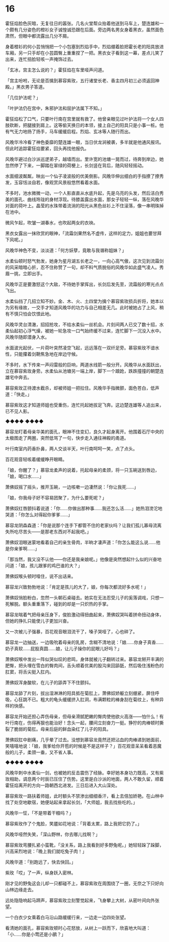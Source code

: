 # 16

霍狂焰脸色灰暗，无复往日的嚣张。几名火堂帮众抬着他送到马车上，楚连雄和一个颇有几分姿色的橙衫女子诚惶诚恐跟在后面。旁边两名男女身着黑衣，虽然面色肃然，但眼中都流露出几分不屑。

身着橙衫的何小芸悄悄把一个小包塞到烈焰手中，烈焰绷着脸把霍长老的阳具放进车厢，另一只手却在小芸圆臀上重重捏了一把。黑衣女子看到这一幕，差点儿笑了出来，连忙扭脸轻咳一声掩饰过去。

「玄冰，宫主怎么说的？」霍狂焰在车里哑声问道。

「宫主吩咐，无论是否擒到慕容紫玫，五行诸堂长老、香主四月初三必须返回神殿。」黑衣男子答道。

「几位护法呢？」

「叶护法仍在宫中，朱邪护法和屈护法属下不知。」

霍狂焰松了口气，只要叶行南在宫里就有救了。他曾亲眼见过叶护法将一个女人四肢砍断，把腿接到肩上。这等偷天换日的本领，接上自己的阳具只是小事一桩。他有气无力地扬了扬手，马车缓缓启程。烈焰、玄冰等人随行而出。

风晚华冷冷看了神色委靡的楚连雄一眼，当日伏龙涧被袭，多半就是他通风报讯。但此时追踪霍狂焰要紧，回头再找他报仇。

风晚华避过白沙派巡逻弟子，越墙而出。里许宽的池塘一晃而过，待奔到岸边，她忽然停了下来，一脚踏在翠绿的荷梗上，长剑竖在背后，随风轻轻摇动。

水面细波粼粼，映出一个仙子凌波般的优美倒影。风晚华伸出细白的手指撩了撩秀发，玉容恬淡自若，像观赏风景般悠然看着水面。

不多时，池水微微一动，一个人影直直从水底升起，先是乌亮的头发，然后洁白秀美的面孔、曲线玲珑的身材浮现。待膝盖露出水面，那女子轻轻一纵，落在风晚华对面的荷叶上。晶莹的水珠带着流淌的阳光从黑色丝衫上不住滚落，像一串明珠掉在池中。

微风乍起，吹皱一湖春水，也吹起两女的衣袂。

黑衣女露出一抹欣赏的眼神，「流霜剑果然名不虚传，这样的定力，姐姐也要甘拜下风呢。」

风晚华神色不变，淡淡道：「何方妖孽，竟敢与我谮称姐妹？」

水柔仙顿时怒气勃发，她身为星月湖五长老之一，一向心高气傲，这次见到流霜剑的风采暗暗心折，忍不住称赞了一句，却不料气质脱俗的风晚华如此盛气凌人。秀眉一挑，立即出手。

风晚华正是要激怒这个大敌，不待她手掌挥出，长剑后发先至，流霜般的寒光点点飞出。

水柔仙挡了几招立知不妙。金、木、火、土四堂为擒个慕容紫玫损兵折将，她本以为另有缘故，一交手才知道风晚华的功力与自己相差无几。此时被她占了上风，稍有不慎只怕会饮恨此地。

风晚华灵台清澈，招招抢攻，不给水柔仙一丝机会。片刻间两人已交了数十招，水柔仙起初心浮气燥，被她一轮急攻一口气始终缓不过来，连忙脚下一沉没入水中。风晚华随即潜身入水。

水面波光起伏，一片荷叶突然凌空飞起，远远落在一双纤足旁。慕容紫玫不谙水性，只能攥着剑鞘焦急地在岸边守候。

不多时，水下传来一声闷雷般的巨响，两道水线箭一般分开。风晚华从水面跃出，立在慕容紫玫身旁。水柔仙从池塘另一端上岸，脚下一个踉跄，跌跌撞撞的朝楚连雄宅中奔去。

慕容紫玫正待渡水截杀，却被师姐一把拉住。风晚华手指微颤，面色苍白，低声道：「快走。」

慕容紫玫这才知道师姐也受重伤，连忙托起她拔足飞奔。这边楚连雄等人追出来，已不见人影。

◆◆◆◆ ◆◆◆◆

慕容龙盯着母亲华美的面孔，眼神不住变幻，良久才起身离开。他围着石厅中央的太极图走了两圈，突然低骂了一句，快步走入通往神殿的甬道。

叶行南室内药香扑鼻，两人交谈半天，叶行南呵呵一笑，点了点头。

百花观音轻咳着缓缓睁开眼睛。

「娘，你醒了？」慕容龙柔声的说着，托起母亲的柔颈，将一只玉碗送到唇边，「娘，喝口水……」

萧佛奴摇了摇头，推开玉碗，一边咳嗽一边凄然说：「你让我死……」

「娘，你我母子好不容易团聚了，为什么要死呢？」

萧佛奴红唇颤抖着说道：「你……你做出那种事……我还怎么活……」她热泪滂沱地哭道：「你怎么对得起你爹爹……」

慕容龙阴森森道：「你是说那个连手下都管不住的老家伙吗？让我们孤儿寡母流离失所吃尽苦头——是那老东西对不起我吧。」

萧佛奴泪眼迷蒙地看着自己的亲生骨肉，半晌才凄声道：「你怎么能这么说……他是你亲爹啊……」

「那当然，我又没不认他——你还是我亲娘呢。」他像是突然想起什么似的兴奋地问道：「娘，孩儿跟爹的鸡巴谁的大？」

萧佛奴喉头顿时噎住，说不出话来。

慕容龙兴致勃勃地说：「肯定是孩儿的大了，娘，你每次都流好多水呢！」

萧佛奴俏脸粉白，忽然一头朝石桌碰去。她实在无法忍受儿子的奚落调戏，只想一死解脱。额头重重落下，碰到的却是一只炽热的手掌。

慕容龙喘着气把母亲压身下，俊脸激动得扭曲起来，萧佛奴哭叫着拼命扭动身体，但她的挣扎只能使儿子更加兴奋。

又一次被儿子强暴，百花观音眼泪流干了，嗓子哭哑了，心也碎了。

慕容龙一边抽送，一边吸吮着母亲的乳房，含糊不清地说：「娘……你身子真香……奶子真软……屁股真圆……娘，让儿子操你的屁眼儿好吗？」

萧佛奴喉中发出一阵似哭似叹的悲鸣，身体就被儿子翻转过来。慕容龙掰开丰满的肥臀，把头埋在雪白的臀肉间，舌头顺着优美的股沟来回舔舐，然后吸住浅粉色的肛窦，将舌尖挺入肛内。

萧佛奴浑身酸软，在儿子的舔弄下不住颤抖。

慕容龙舔了片刻，拔出湿淋淋的阳具抵在菊肛上，萧佛奴娇躯立刻绷紧，屏住呼吸，心狂跳不已。粗大的龟头缓缓挤入肛洞，布满颗粒的棒身刮在菊纹上，有种异样的快感。

慕容龙开始还担心弄伤母亲，但母亲滑腻肥嫩的臀肉使他欲火高涨——怕什么！有叶行南在，伤得再狠也能治好！念头一起，腰间立刻奋力一挺。狰狞的肉棒顿时撕裂了脆弱的菊肛。母亲后庭的鲜血染红了儿子的阳具。

萧佛奴肛中剧痛，几乎晕了过去。没想到慕容龙竟然还把沾血的肉棒递到她面前，笑嘻嘻地说：「娘，我爹给你开苞的时候是不是这样子？」百花观音呆呆看着恶魔般的儿子，柔颈一垂，又不省人事。

◆◆◆◆ ◆◆◆◆

风晚华刺中水柔仙一剑，也被她的反击震伤了经脉。幸好她本身功力既高，又有紫玫相助，调息两个时辰已压住了伤势。这里是白沙派的地面，两人不敢久留，顺着霍狂焰离开的方向一路朝西北进发。三日后进入大山深处。

慕容紫玫一路扶着师姐，此时额头不禁渗出细细香汗，看上去倍加娇艳。在山林中找了处空地歇宿，她便站起来拿起长剑，「大师姐，我去找些吃的。」

风晚华一怔，「不是带着干粮吗？」

慕容紫玫作了个鬼脸，笑靥如花地说：「背着太累，路上我把它扔了。」

风晚华哑然失笑，「深山野林，你去哪儿找啊？」

慕容紫玫弯腰扎紧小蛮靴，「没关系，路上我看到好多野兔呢。」她轻轻跺了跺脚，兴高采烈地说：「晚上我们就吃兔子肉！」

风晚华道：「别跑远了，快去快回。」

紫玫「哎」了一声，纵身跃入密林。

刚才见的野兔这会儿却一只都碰不上，慕容紫玫在周围绕了一圈，无奈之下只好向山林边缘走去。

远处隐隐响起马蹄声，慕容紫玫立刻警觉起来，飞身攀上大树，从密叶间向外张望。

一个白衣少女乘着白马沿山路缓缓行来，一边走一边四处张望。

看清她的面孔，慕容紫玫顿时心花怒放，从树上一跃而下，欣喜地大叫道：「小……你是小莺还是小鹂？」

